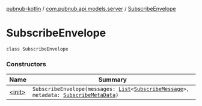 [pubnub-kotlin](../../index.md) / [com.pubnub.api.models.server](../index.md) / [SubscribeEnvelope](./index.md)

# SubscribeEnvelope

`class SubscribeEnvelope`

### Constructors

| Name | Summary |
|---|---|
| [&lt;init&gt;](-init-.md) | `SubscribeEnvelope(messages: `[`List`](https://kotlinlang.org/api/latest/jvm/stdlib/kotlin.collections/-list/index.html)`<`[`SubscribeMessage`](../-subscribe-message/index.md)`>, metadata: `[`SubscribeMetaData`](../-subscribe-meta-data/index.md)`)` |
